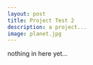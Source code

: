 ```yaml
---
layout: post
title: Project Test 2
description: a project...
image: planet.jpg
---
```


nothing in here yet...